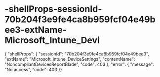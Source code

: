 # -shellProps-sessionId-70b204f3e9fe4ca8b959fcf04e49bee3-extName-Microsoft_Intune_Devi
{ "shellProps": { "sessionId": "70b204f3e9fe4ca8b959fcf04e49bee3", "extName": "Microsoft_Intune_DeviceSettings", "contentName": "NoncompliantDevicesReportBlade", "code": 403 }, "error": { "message": "No access", "code": 403 }}
